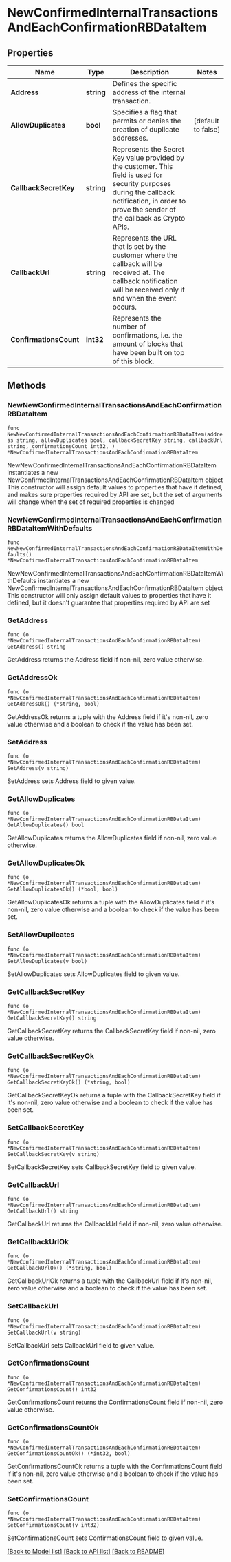 # NewConfirmedInternalTransactionsAndEachConfirmationRBDataItem

## Properties

Name | Type | Description | Notes
------------ | ------------- | ------------- | -------------
**Address** | **string** | Defines the specific address of the internal transaction. | 
**AllowDuplicates** | **bool** | Specifies a flag that permits or denies the creation of duplicate addresses. | [default to false]
**CallbackSecretKey** | **string** | Represents the Secret Key value provided by the customer. This field is used for security purposes during the callback notification, in order to prove the sender of the callback as Crypto APIs. | 
**CallbackUrl** | **string** | Represents the URL that is set by the customer where the callback will be received at. The callback notification will be received only if and when the event occurs. | 
**ConfirmationsCount** | **int32** | Represents the number of confirmations, i.e. the amount of blocks that have been built on top of this block. | 

## Methods

### NewNewConfirmedInternalTransactionsAndEachConfirmationRBDataItem

`func NewNewConfirmedInternalTransactionsAndEachConfirmationRBDataItem(address string, allowDuplicates bool, callbackSecretKey string, callbackUrl string, confirmationsCount int32, ) *NewConfirmedInternalTransactionsAndEachConfirmationRBDataItem`

NewNewConfirmedInternalTransactionsAndEachConfirmationRBDataItem instantiates a new NewConfirmedInternalTransactionsAndEachConfirmationRBDataItem object
This constructor will assign default values to properties that have it defined,
and makes sure properties required by API are set, but the set of arguments
will change when the set of required properties is changed

### NewNewConfirmedInternalTransactionsAndEachConfirmationRBDataItemWithDefaults

`func NewNewConfirmedInternalTransactionsAndEachConfirmationRBDataItemWithDefaults() *NewConfirmedInternalTransactionsAndEachConfirmationRBDataItem`

NewNewConfirmedInternalTransactionsAndEachConfirmationRBDataItemWithDefaults instantiates a new NewConfirmedInternalTransactionsAndEachConfirmationRBDataItem object
This constructor will only assign default values to properties that have it defined,
but it doesn't guarantee that properties required by API are set

### GetAddress

`func (o *NewConfirmedInternalTransactionsAndEachConfirmationRBDataItem) GetAddress() string`

GetAddress returns the Address field if non-nil, zero value otherwise.

### GetAddressOk

`func (o *NewConfirmedInternalTransactionsAndEachConfirmationRBDataItem) GetAddressOk() (*string, bool)`

GetAddressOk returns a tuple with the Address field if it's non-nil, zero value otherwise
and a boolean to check if the value has been set.

### SetAddress

`func (o *NewConfirmedInternalTransactionsAndEachConfirmationRBDataItem) SetAddress(v string)`

SetAddress sets Address field to given value.


### GetAllowDuplicates

`func (o *NewConfirmedInternalTransactionsAndEachConfirmationRBDataItem) GetAllowDuplicates() bool`

GetAllowDuplicates returns the AllowDuplicates field if non-nil, zero value otherwise.

### GetAllowDuplicatesOk

`func (o *NewConfirmedInternalTransactionsAndEachConfirmationRBDataItem) GetAllowDuplicatesOk() (*bool, bool)`

GetAllowDuplicatesOk returns a tuple with the AllowDuplicates field if it's non-nil, zero value otherwise
and a boolean to check if the value has been set.

### SetAllowDuplicates

`func (o *NewConfirmedInternalTransactionsAndEachConfirmationRBDataItem) SetAllowDuplicates(v bool)`

SetAllowDuplicates sets AllowDuplicates field to given value.


### GetCallbackSecretKey

`func (o *NewConfirmedInternalTransactionsAndEachConfirmationRBDataItem) GetCallbackSecretKey() string`

GetCallbackSecretKey returns the CallbackSecretKey field if non-nil, zero value otherwise.

### GetCallbackSecretKeyOk

`func (o *NewConfirmedInternalTransactionsAndEachConfirmationRBDataItem) GetCallbackSecretKeyOk() (*string, bool)`

GetCallbackSecretKeyOk returns a tuple with the CallbackSecretKey field if it's non-nil, zero value otherwise
and a boolean to check if the value has been set.

### SetCallbackSecretKey

`func (o *NewConfirmedInternalTransactionsAndEachConfirmationRBDataItem) SetCallbackSecretKey(v string)`

SetCallbackSecretKey sets CallbackSecretKey field to given value.


### GetCallbackUrl

`func (o *NewConfirmedInternalTransactionsAndEachConfirmationRBDataItem) GetCallbackUrl() string`

GetCallbackUrl returns the CallbackUrl field if non-nil, zero value otherwise.

### GetCallbackUrlOk

`func (o *NewConfirmedInternalTransactionsAndEachConfirmationRBDataItem) GetCallbackUrlOk() (*string, bool)`

GetCallbackUrlOk returns a tuple with the CallbackUrl field if it's non-nil, zero value otherwise
and a boolean to check if the value has been set.

### SetCallbackUrl

`func (o *NewConfirmedInternalTransactionsAndEachConfirmationRBDataItem) SetCallbackUrl(v string)`

SetCallbackUrl sets CallbackUrl field to given value.


### GetConfirmationsCount

`func (o *NewConfirmedInternalTransactionsAndEachConfirmationRBDataItem) GetConfirmationsCount() int32`

GetConfirmationsCount returns the ConfirmationsCount field if non-nil, zero value otherwise.

### GetConfirmationsCountOk

`func (o *NewConfirmedInternalTransactionsAndEachConfirmationRBDataItem) GetConfirmationsCountOk() (*int32, bool)`

GetConfirmationsCountOk returns a tuple with the ConfirmationsCount field if it's non-nil, zero value otherwise
and a boolean to check if the value has been set.

### SetConfirmationsCount

`func (o *NewConfirmedInternalTransactionsAndEachConfirmationRBDataItem) SetConfirmationsCount(v int32)`

SetConfirmationsCount sets ConfirmationsCount field to given value.



[[Back to Model list]](../README.md#documentation-for-models) [[Back to API list]](../README.md#documentation-for-api-endpoints) [[Back to README]](../README.md)


